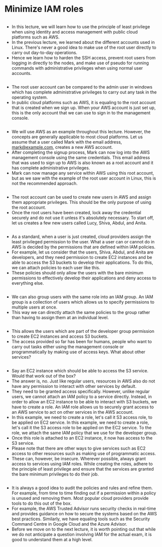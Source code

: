# Minimize IAM roles

<figure><img src="../.gitbook/assets/image.png" alt=""><figcaption></figcaption></figure>

* In this lecture, we will learn how to use the principle of least privilege when using identity and access management with public cloud platforms such as AWS.&#x20;
* In the previous lecture, we learned about the different accounts used in Linux. There's never a good idea to make use of the root user directly to carry out day-to-day operations.&#x20;
* Hence we learn how to harden the SSH access, prevent root users from logging in directly to the nodes, and make use of pseudo for running commands with administrative privileges when using normal user accounts.&#x20;

<figure><img src="../.gitbook/assets/image (1).png" alt=""><figcaption></figcaption></figure>

* The root user account can be compared to the admin user in windows which has complete administrative privileges to carry out any task in the operating system.
* &#x20;In public cloud platforms such as AWS, it is equaling to the root account that is created when we sign up. When your AWS account is just set up, this is the only account that we can use to sign in to the management console.

<figure><img src="../.gitbook/assets/image (2).png" alt=""><figcaption></figcaption></figure>

* We will use AWS as an example throughout this lecture. However, the concepts are generally applicable to most cloud platforms. Let us assume that a user called Mark with the email address, mark@example.com, creates a new AWS account.&#x20;
* After completing the signup process, Mark can now log into the AWS management console using the same credentials. This email address that was used to sign up to AWS is also known as a root account and it has complete administrative privileges.&#x20;
* Mark can now manage any service within AWS using this root account, but as we saw with the example of the root user account in Linux, this is not the recommended approach.

<figure><img src="../.gitbook/assets/image (3).png" alt=""><figcaption></figcaption></figure>

&#x20;

* The root account can be used to create new users in AWS and assign them appropriate privileges. This should be the only purpose of using the root account.&#x20;
* Once the root users have been created, lock away the credential securely and do not use it unless it's absolutely necessary. To start off, let us creates a few new users called Lucy, Shiva, Abdul, and Anita.

<figure><img src="../.gitbook/assets/image (4).png" alt=""><figcaption></figcaption></figure>

* As a standard, when a user is just created, cloud providers assign the least privileged permission to the user. What a user can or cannot do in AWS is decided by the permissions that are defined within IAM policies.&#x20;
* For example, let us consider that the users, Shiva, Abdul, and Anita are developers, and they need permission to create EC2 instances and be able to access the S3 buckets to develop their applications. To do this, we can attach policies to each user like this.&#x20;
* These policies should only allow the users with the bare minimum permissions to effectively develop their applications and deny access to everything else.

<figure><img src="../.gitbook/assets/image (5).png" alt=""><figcaption></figcaption></figure>

* We can also group users with the same role into an IAM group. An IAM group is a collection of users which allows us to specify permissions to multiple users at once.&#x20;
* This way we can directly attach the same policies to the group rather than having to assign them at an individual level.

<figure><img src="../.gitbook/assets/image (6).png" alt=""><figcaption></figcaption></figure>

* This allows the users which are part of the developer group permission to create EC2 instances and access S3 buckets.&#x20;
* The access provided so far has been for humans, people who want to carry out tasks either using the management console or programmatically by making use of access keys. What about other services?

<figure><img src="../.gitbook/assets/image (7).png" alt=""><figcaption></figcaption></figure>

* Say an EC2 instance which should be able to access the S3 service. Would that work out of the box?&#x20;
* The answer is, no. Just like regular users, resources in AWS also do not have any permission to interact with other services by default.&#x20;
* They need to be granted access specifically. However, unlike regular users, we cannot attach an IAM policy to a service directly. Instead, in order to allow an EC2 instance to be able to interact with S3 buckets, we have to create a role. An IAM role allows us to securely grant access to an AWS service to act on other services in the AWS account.&#x20;
* In this example, we need to create a role, let's call it S3 access role, to be applied on EC2 service. In this example, we need to create a role, let's call it the S3 access role to be applied on the EC2 service. To the role, we attach the same IAM policy that we use for the developer group.&#x20;
* Once this role is attached to an EC2 instance, it now has access to the S3 service.
* Please note that there are other ways to give services such as EC2 access to other resources such as making use of programmatic access.&#x20;
* These can, however, be insecure. Wherever possible, always grant access to services using IAM roles. While creating the roles, adhere to the principle of least privilege and ensure that the services are granted the bare minimum privileges to do their job.

&#x20;

<figure><img src="../.gitbook/assets/image (8).png" alt=""><figcaption></figcaption></figure>

* It is always a good idea to audit the policies and rules and refine them. For example, from time to time finding out if a permission within a policy is unused and removing them. Most popular cloud providers provide tools to do this out of the box.&#x20;
* For example, the AWS Trusted Advisor runs security checks in real-time and provides guidance on how to secure the systems based on the AWS best practices. Similarly, we have equaling tools such as the Security Command Centre in Google Cloud and the Azure Advisor.&#x20;
* Before we move on to the next lecture, it is worth pointing out that while we do not anticipate a question involving IAM for the actual exam, it is good to understand them at a high level.
